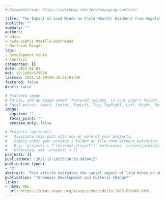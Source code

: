 ```yaml
---
# Documentation: https://wowchemy.com/docs/managing-content/

title: "The Impact of Land Mines on Child Health: Evidence from Angola"
subtitle: ""
summary: ""
authors:
- admin
- Aude-Sophie Rodella-Boitreaud
- Matthias Rieger
tags: 
- Development micro
- Conflict
categories: []
date: 2015-01-01
doi: 10.1086/679069
lastmod: 2021-12-19T00:38:31+01:00
featured: false
draft: false

# Featured image
# To use, add an image named `featured.jpg/png` to your page's folder.
# Focal points: Smart, Center, TopLeft, Top, TopRight, Left, Right, BottomLeft, Bottom, BottomRight.
image:
  caption: ""
  focal_point: ""
  preview_only: false

# Projects (optional).
#   Associate this post with one or more of your projects.
#   Simply enter your project's folder or file name without extension.
#   E.g. `projects = ["internal-project"]` references `content/project/deep-learning/index.md`.
#   Otherwise, set `projects = []`.
projects: []
publishDate: '2021-12-18T23:38:38.981441Z'
publication_types:
- '2'
abstract: 'This article estimates the causal impact of land mines on child health in Angola, controlling for conflict exposure. Our identification strategy is based on the geography of the Angolan civil war. We posit that distance between communes and rebel headquarters is an exogenous driver of land mine contamination. We find that land mine intensity is positively correlated with the distance to a set of rebel headquarters. Instrumental variables estimates, based on two household surveys and the Landmines Impact Survey, indicate that land mines have large and negative effects on weight-for-age and height-for-age. We discuss our results with respect to the costs and benefits of land mine clearance, as well as the long-term costs of early malnutrition. We also compare the magnitude of our estimates with those of related studies on the impact of conflict on child health.'
publication: "*Economic Development and Cultural Change*"
links:
- name: URL
  url: https://ideas.repec.org/a/ucp/ecdecc/doi10.1086-679069.html
---
```

